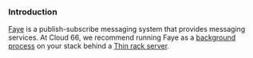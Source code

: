 <!-- post: -->


### Introduction

[Faye](http://faye.jcoglan.com/) is a publish-subscribe messaging system that provides messaging services. At Cloud 66, we recommend running Faye as a [background process](http://help.cloud66.com/deployment/running-background-processes) on your stack behind a [Thin rack server](http://help.cloud66.com/web-server/thin-rack-server).

